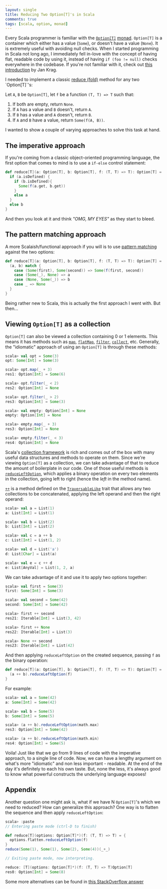 ```yaml
---
layout: single
title: Reducing Two Option[T]'s in Scala
comments: true
tags: [scala, option, monad]
---
```


Every Scala programmer is familiar with the [`Option[T]`](http://www.scala-lang.org/api/current/index.html#scala.Option) [monad](http://adit.io/posts/2013-04-17-functors,_applicatives,_and_monads_in_pictures.html). `Option[T]` is a container which either has a value (`Some`), or doesn't have a value (`None`). It is extremely useful 
with avoiding null checks. When I started programming in Scala not long ago, I immediately fell in-love with the concept of having flat, readable code by using it, instead
of having `if (foo != null)` checks everywhere in the codebase. If you're not familiar with it, check out [this introduction](http://www.slideshare.net/jankrag/introduction-to-option-monad-in-scala) by Jan Krag.

I needed to implement a classic [reduce (fold)](https://en.wikipedia.org/wiki/Fold_(higher-order_function)) method for any two `Option[T]`'s:

Let `A`, `B` be `Option[T]`, let `f` be a function `(T, T) => T` such that:

1. If both are empty, return `None`.
2. If `A` has a value and `B` doesn't, return `A`.
3. If `B` has a value and `A` doesn't, return `B`.
4. If `A` and `B` have a value, return `Some(f(A, B))`.

I wanted to show a couple of varying approaches to solve this task at hand.

## The imperative approach ##

If you're coming from a classic object-oriented programming language, the first option that comes to mind is to use a `if-else` control statement:

```scala
def reduce[T](a: Option[T], b: Option[T], f: (T, T) => T): Option[T] = {
  if (a.isDefined) {
    if (b.isDefined){
      Some(f(a.get, b.get))
    }
    else a
  }
  else b
}
```

And then you look at it and think *"OMG, MY EYES"* as they start to bleed.

## The pattern matching approach ##

A more Scalaish/functional approach if you will is to use [pattern matching](http://docs.scala-lang.org/tutorials/tour/pattern-matching.html) against the two options:

```scala
def reduce[T](a: Option[T], b: Option[T], f: (T, T) => T): Option[T] = {
  (a, b) match {
    case (Some(first), Some(second)) => Some(f(first, second))
    case (Some(_), None) => a
    case (None, Some(_)) => b
    case _ => None
  }
}
```

Being rather new to Scala, this is actually the first approach I went with. But then...

## Viewing `Option[T]` as a collection ##

`Option[T]` can also be viewed a collection containing 0 or 1 elements. This means it has methods such 
as [`map`](http://www.scala-lang.org/api/current/index.html#scala.Option@map[B](f:A=>B):Option[B]), 
[`flatMap`](http://www.scala-lang.org/api/current/index.html#scala.Option@flatMap[B](f:A=>Option[B]):Option[B]), 
[`filter`](http://www.scala-lang.org/api/current/index.html#scala.Option@filter(p:A=>Boolean):Option[A]), 
[`collect`](http://www.scala-lang.org/api/current/index.html#scala.Option@collect[B](pf:PartialFunction[A,B]):Option[B]), etc. Generally, the "idiomatic" approach of using an `Option[T]` is through these methods:

```scala
scala> val opt = Some(3)
opt: Some[Int] = Some(3)

scala> opt.map(_ + 3)
res1: Option[Int] = Some(6)

scala> opt.filter(_ < 2)
res2: Option[Int] = None

scala> opt.filter(_ > 2)
res3: Option[Int] = Some(3)

scala> val empty: Option[Int] = None
empty: Option[Int] = None

scala> empty.map(_ + 3)
res3: Option[Int] = None

scala> empty.filter(_ < 3)
res4: Option[Int] = None
```

Scala's [collection framework](http://docs.scala-lang.org/overviews/collections/introduction.html) is rich and comes out of the box with many useful data structures
and methods to operate on them.
Since we're viewing `Option[T]` as a collection, we can take advantage of that to reduce the amount of boilerplate in our code. One of those useful methods
is [`reduceLeftOption`](http://www.scala-lang.org/api/current/index.html#scala.Option@reduceLeftOption[B>:A](op:(B,A)=>B):Option[B]), which applies a binary operation on every two
elements in the collection, going left to right (hence the *left* in the method name). 

[`++`](http://www.scala-lang.org/api/current/index.html#scala.collection.TraversableLike@++[B](that:scala.collection.GenTraversableOnce[B]):Traversable[B]) 
is a method defined on the [`TraversableLike`](http://www.scala-lang.org/api/current/index.html#scala.collection.TraversableLike) trait that allows 
any two collections to be concatenated, applying the left operand and then the right operand:

```scala
scala> val a = List(1)
a: List[Int] = List(1)

scala> val b = List(2)
b: List[Int] = List(2)

scala> val c = a ++ b
c: List[Int] = List(1, 2)

scala> val d = List('a')
d: List[Char] = List(a)

scala> val e = c ++ d
e: List[AnyVal] = List(1, 2, a)
```

We can take advantage of it and use it to apply two options together:

```scala
scala> val first = Some(3)
first: Some[Int] = Some(3)

scala> val second = Some(42)
second: Some[Int] = Some(42)

scala> first ++ second
res21: Iterable[Int] = List(3, 42)

scala> first ++ None
res22: Iterable[Int] = List(3)

scala> None ++ second
res23: Iterable[Int] = List(42)
```

And then applying `reduceLeftOption` on the created sequence, passing `f` as the binary operation:

```scala
def reduce[T](a: Option[T], b: Option[T], f: (T, T) => T): Option[T] = {
  (a ++ b).reduceLeftOption(f)
}
```

For example:

```scala
scala> val a = Some(42)
a: Some[Int] = Some(42)

scala> val b = Some(5)
b: Some[Int] = Some(5)

scala> (a ++ b).reduceLeftOption(math.max)
res3: Option[Int] = Some(42)

scala> (a ++ b).reduceLeftOption(math.min)
res4: Option[Int] = Some(5)
```

Voila! Just like that we go from 9 lines of code with the imperative approach, to a single line of code. Now, we can have a lengthy argument on what's more "idiomatic" and non less
important - readable. At the end of the day it's definitely to each his own taste. But, none the less, it's always good to know what powerful constructs the underlying language
exposes!

## Appendix ##

Another question one might ask is, what if we have N `Option[T]`'s which we need to reduced? How can generalize this approach?
One way is to flatten the sequence and then apply `reduceLeftOption`:

```scala
scala> :paste
// Entering paste mode (ctrl-D to finish)

def reduce[T](options: Option[T]*)(f: (T, T) => T) = {
  options.flatten.reduceLeftOption(f)
}
reduce(Some(1), Some(1), Some(2), Some(4))(_+_)

// Exiting paste mode, now interpreting.

reduce: [T](options: Option[T]*)(f: (T, T) => T)Option[T]
res0: Option[Int] = Some(8)
```

Some more alternatives can be found in [this StackOverflow answer](http://stackoverflow.com/questions/5832520/scala-map-with-two-or-more-options)

